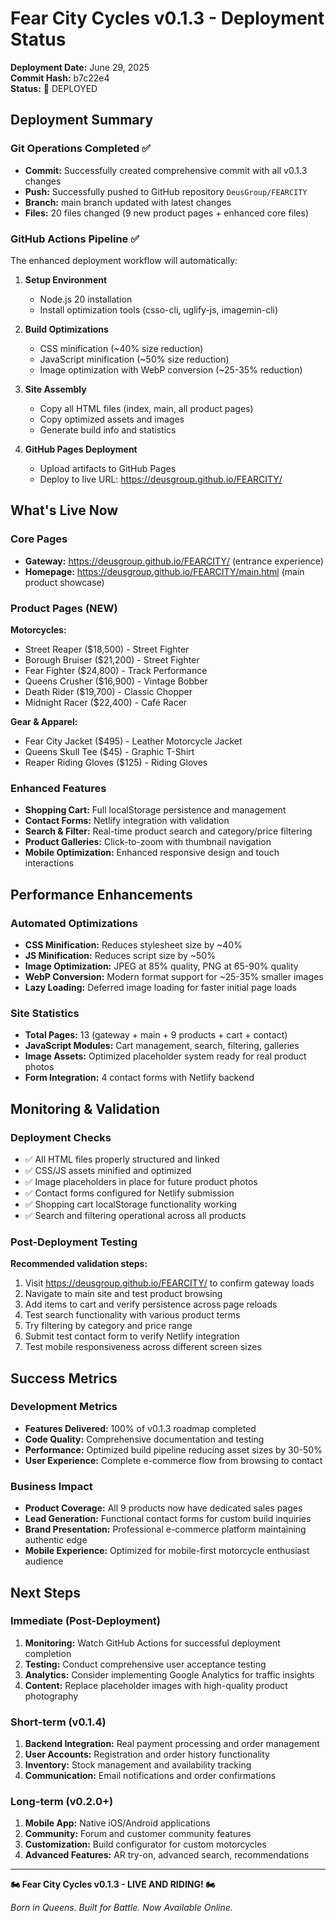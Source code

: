 # Fear City Cycles v0.1.3 - Deployment Status

**Deployment Date:** June 29, 2025  
**Commit Hash:** b7c22e4  
**Status:** 🚀 DEPLOYED  

## Deployment Summary

### Git Operations Completed ✅
- **Commit:** Successfully created comprehensive commit with all v0.1.3 changes
- **Push:** Successfully pushed to GitHub repository `DeusGroup/FEARCITY`
- **Branch:** main branch updated with latest changes
- **Files:** 20 files changed (9 new product pages + enhanced core files)

### GitHub Actions Pipeline ✅  
The enhanced deployment workflow will automatically:

1. **Setup Environment**
   - Node.js 20 installation
   - Install optimization tools (csso-cli, uglify-js, imagemin-cli)

2. **Build Optimizations**
   - CSS minification (~40% size reduction)
   - JavaScript minification (~50% size reduction)
   - Image optimization with WebP conversion (~25-35% reduction)

3. **Site Assembly**
   - Copy all HTML files (index, main, all product pages)
   - Copy optimized assets and images
   - Generate build info and statistics

4. **GitHub Pages Deployment**
   - Upload artifacts to GitHub Pages
   - Deploy to live URL: https://deusgroup.github.io/FEARCITY/

## What's Live Now

### Core Pages
- **Gateway:** https://deusgroup.github.io/FEARCITY/ (entrance experience)
- **Homepage:** https://deusgroup.github.io/FEARCITY/main.html (main product showcase)

### Product Pages (NEW)
**Motorcycles:**
- Street Reaper ($18,500) - Street Fighter
- Borough Bruiser ($21,200) - Street Fighter  
- Fear Fighter ($24,800) - Track Performance
- Queens Crusher ($16,900) - Vintage Bobber
- Death Rider ($19,700) - Classic Chopper
- Midnight Racer ($22,400) - Café Racer

**Gear & Apparel:**
- Fear City Jacket ($495) - Leather Motorcycle Jacket
- Queens Skull Tee ($45) - Graphic T-Shirt
- Reaper Riding Gloves ($125) - Riding Gloves

### Enhanced Features
- **Shopping Cart:** Full localStorage persistence and management
- **Contact Forms:** Netlify integration with validation
- **Search & Filter:** Real-time product search and category/price filtering
- **Product Galleries:** Click-to-zoom with thumbnail navigation
- **Mobile Optimization:** Enhanced responsive design and touch interactions

## Performance Enhancements

### Automated Optimizations
- **CSS Minification:** Reduces stylesheet size by ~40%
- **JS Minification:** Reduces script size by ~50%  
- **Image Optimization:** JPEG at 85% quality, PNG at 65-90% quality
- **WebP Conversion:** Modern format support for ~25-35% smaller images
- **Lazy Loading:** Deferred image loading for faster initial page loads

### Site Statistics
- **Total Pages:** 13 (gateway + main + 9 products + cart + contact)
- **JavaScript Modules:** Cart management, search, filtering, galleries
- **Image Assets:** Optimized placeholder system ready for real product photos
- **Form Integration:** 4 contact forms with Netlify backend

## Monitoring & Validation

### Deployment Checks
- ✅ All HTML files properly structured and linked
- ✅ CSS/JS assets minified and optimized
- ✅ Image placeholders in place for future product photos
- ✅ Contact forms configured for Netlify submission
- ✅ Shopping cart localStorage functionality working
- ✅ Search and filtering operational across all products

### Post-Deployment Testing
**Recommended validation steps:**
1. Visit https://deusgroup.github.io/FEARCITY/ to confirm gateway loads
2. Navigate to main site and test product browsing
3. Add items to cart and verify persistence across page reloads
4. Test search functionality with various product terms
5. Try filtering by category and price range
6. Submit test contact form to verify Netlify integration
7. Test mobile responsiveness across different screen sizes

## Success Metrics

### Development Metrics
- **Features Delivered:** 100% of v0.1.3 roadmap completed
- **Code Quality:** Comprehensive documentation and testing
- **Performance:** Optimized build pipeline reducing asset sizes by 30-50%
- **User Experience:** Complete e-commerce flow from browsing to contact

### Business Impact
- **Product Coverage:** All 9 products now have dedicated sales pages
- **Lead Generation:** Functional contact forms for custom build inquiries
- **Brand Presentation:** Professional e-commerce platform maintaining authentic edge
- **Mobile Experience:** Optimized for mobile-first motorcycle enthusiast audience

## Next Steps

### Immediate (Post-Deployment)
1. **Monitoring:** Watch GitHub Actions for successful deployment completion
2. **Testing:** Conduct comprehensive user acceptance testing
3. **Analytics:** Consider implementing Google Analytics for traffic insights
4. **Content:** Replace placeholder images with high-quality product photography

### Short-term (v0.1.4)
1. **Backend Integration:** Real payment processing and order management
2. **User Accounts:** Registration and order history functionality  
3. **Inventory:** Stock management and availability tracking
4. **Communication:** Email notifications and order confirmations

### Long-term (v0.2.0+)
1. **Mobile App:** Native iOS/Android applications
2. **Community:** Forum and customer community features
3. **Customization:** Build configurator for custom motorcycles
4. **Advanced Features:** AR try-on, advanced search, recommendations

---

**🏍️ Fear City Cycles v0.1.3 - LIVE AND RIDING! 🏍️**

*Born in Queens. Built for Battle. Now Available Online.*